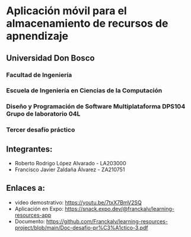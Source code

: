 # Aplicación móvil para el almacenamiento de recursos de apnendizaje

## Universidad Don Bosco
### Facultad de Ingeniería
### Escuela de Ingeniería en Ciencias de la Computación
### Diseño y Programación de Software Multiplataforma DPS104 Grupo de laboratorio 04L

### Tercer desafío práctico

## Integrantes:
- Roberto Rodrigo López Alvarado - LA203000
- Francisco Javier Zaldaña Álvarez - ZA210751

## Enlaces a:
- video demostrativo: https://youtu.be/7txX7BmV2SQ
- Aplicación en Expo: https://snack.expo.dev/@franckalv/learning-resources-app
- Documento: https://github.com/Franckalv/learning-resources-project/blob/main/Doc-desafio-pr%C3%A1ctico-3.pdf
